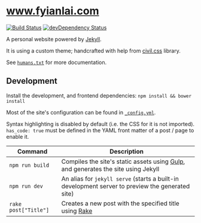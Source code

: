 # www.fyianlai.com

[![Build Status](https://travis-ci.org/MrSaints/www.fyianlai.com.svg?branch=gh-pages)](https://travis-ci.org/MrSaints/www.fyianlai.com)
[![devDependency Status](https://david-dm.org/MrSaints/www.fyianlai.com/dev-status.svg)](https://david-dm.org/MrSaints/www.fyianlai.com#info=devDependencies)

A personal website powered by [Jekyll][jekyll].

It is using a custom theme; handcrafted with help from [civil.css][civilcss] library.

See [`humans.txt`][humanstxt] for more documentation.


## Development

Install the development, and frontend dependencies: `npm install && bower install`

Most of the site's configuration can be found in [`_config.yml`][config].

Syntax highlighting is disabled by default (i.e. the CSS for it is not imported). `has_code: true` must be defined in the YAML front matter of a post / page to enable it.

Command | Description
--- | ---
`npm run build` | Compiles the site's static assets using [Gulp][gulpjs], and generates the site using Jekyll
`npm run dev` | An alias for `jekyll serve` (starts a built-in development server to preview the generated site)
`rake post["Title"]` | Creates a new post with the specified title using [Rake][rake]


[jekyll]: https://jekyllrb.com
[civilcss]: http://civilapp.github.io/civil.css
[humanstxt]: humans.txt
[config]: _config.yml
[gulpjs]: http://gulpjs.com/
[rake]: https://github.com/ruby/rake